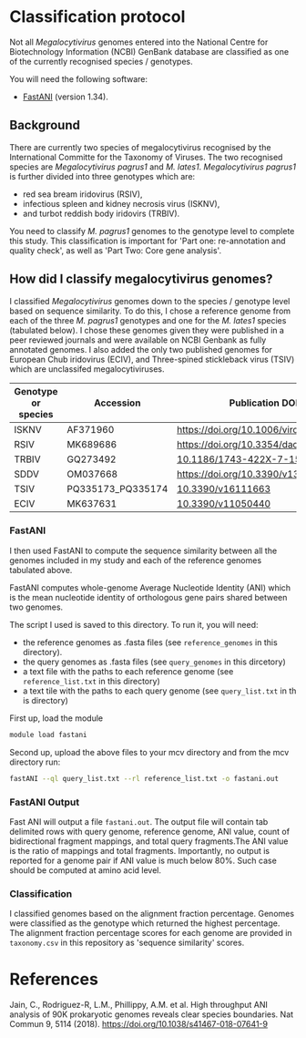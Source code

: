 # Classification protocol
Not all *Megalocytivirus* genomes entered into the National Centre for Biotechnology Information (NCBI) GenBank database are classified as one of the currently recognised species / genotypes.

You will need the following software:
* [FastANI](https://github.com/ParBLiSS/FastANI) (version 1.34).

## Background
There are currently two species of megalocytivirus recognised by the International Committe for the Taxonomy of Viruses. The two recognised species are *Megalocytivirus pagrus1* and *M. lates1*. *Megalocytivirus pagrus1* is further divided into three genotypes which are:
* red sea bream iridovirus (RSIV), 
* infectious spleen and kidney necrosis virus (ISKNV), 
* and turbot reddish body iridovirs (TRBIV).

You need to classify *M. pagrus1* genomes to the genotype level to complete this study. This classification is important for 'Part one: re-annotation and quality check', as well as 'Part Two: Core gene analysis'. 

## How did I classify megalocytivirus genomes?
I classified *Megalocytivirus* genomes down to the species / genotype level based on sequence similarity. To do this, I chose a reference genome from each of the three *M. pagrus1* genotypes and one for the *M. lates1* species (tabulated below). I chose these genomes given they were published in a peer reviewed journals and were available on NCBI Genbank as fully annotated genomes. I also added the only two published genomes for European Chub iridovirus (ECIV), and Three-spined stickleback virus (TSIV) which are unclassifed megalocytiviruses.

| Genotype or species | Accession | Publication DOI |
|--------------------|-----------|-----------------|
| ISKNV | AF371960 | https://doi.org/10.1006/viro.2001.1208 |
| RSIV | MK689686 | https://doi.org/10.3354/dao03499 |
| TRBIV | GQ273492 | [10.1186/1743-422X-7-159](https://virologyj.biomedcentral.com/articles/10.1186/1743-422X-7-159) |
| SDDV | OM037668 | https://doi.org/10.3390/v13081617 |
| TSIV | PQ335173_PQ335174 | [10.3390/v16111663](https://pubmed.ncbi.nlm.nih.gov/39599778/) |
| ECIV | MK637631 | [10.3390/v11050440](https://pubmed.ncbi.nlm.nih.gov/31096590/) |

### FastANI
I then used FastANI to compute the sequence similarity between all the genomes included in my study and each of the reference genomes tabulated above. 

FastANI computes whole-genome Average Nucleotide Identity (ANI) which is the mean nucleotide identity of orthologous gene pairs shared between two genomes.

The script I used is saved to this directory. To run it, you will need:
* the reference genomes as .fasta files (see `reference_genomes` in this directory). 
* the query genomes as .fasta files (see `query_genomes` in this dircetory) 
* a text file with the paths to each reference genome (see `reference_list.txt` in this directory)
* a text tile with the paths to each query genome (see `query_list.txt` in th is directory)

First up, load the module
```bash
module load fastani
```

Second up, upload the above files to your mcv directory and from the mcv directory run:
```bash
fastANI --ql query_list.txt --rl reference_list.txt -o fastani.out
```

### FastANI Output
Fast ANI will output a file `fastani.out`. The output file will contain tab delimited rows with query genome, reference genome, ANI value, count of bidirectional fragment mappings, and total query fragments.The ANI value is the ratio of mappings and total fragments. 
Importantly, no output is reported for a genome pair if ANI value is much below 80%. Such case should be computed at amino acid level.

### Classification 
I classified genomes based on the alignment fraction percentage. Genomes were classified as the genotype which returned the highest percentage. The alignment fraction percentage scores for each genome are provided in `taxonomy.csv` in this repository as 'sequence similarity' scores. 


# References
Jain, C., Rodriguez-R, L.M., Phillippy, A.M. et al. High throughput ANI analysis of 90K prokaryotic genomes reveals clear species boundaries. Nat Commun 9, 5114 (2018). https://doi.org/10.1038/s41467-018-07641-9
